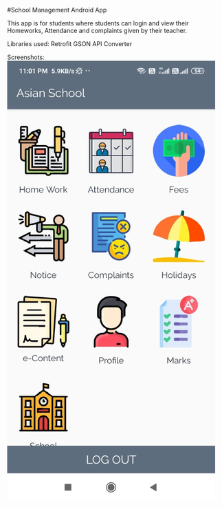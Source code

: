 #School Management Android App

This app is for students where students can login and view their Homeworks, Attendance and complaints given by their teacher.

Libraries used:
Retrofit
GSON API Converter

Screenshots:
![Home Screen](https://github.com/radharaniraj/School-Manage-app/blob/master/schoolappss.jpeg)
